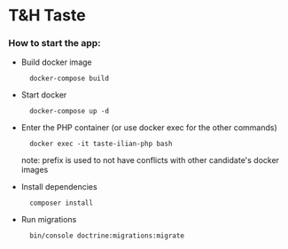 **T&H Taste** 
=============

### How to start the app:
* Build docker image

        docker-compose build
* Start docker

        docker-compose up -d
        
* Enter the PHP container (or use docker exec for the other commands)

        docker exec -it taste-ilian-php bash
    note: prefix is used to not have conflicts with other candidate's docker images
        
* Install dependencies

        composer install
    
* Run migrations

        bin/console doctrine:migrations:migrate
    
    
